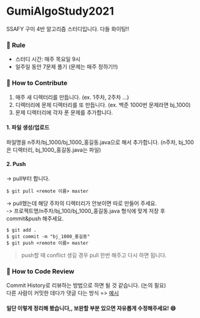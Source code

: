 # GumiAlgoStudy2021
SSAFY 구미 4반 알고리즘 스터디입니다. 다들 화이팅!!

### :pencil: Rule  
- 스터디 시간: 매주 목요일 9시  
- 일주일 동안 7문제 풀기 (문제는 매주 정하기!!)

### :apple: How to Contribute   
1. 매주 새 디렉터리를 만듭니다. (ex. 1주차, 2주차 ...)
2. 디렉터리에 문제 디렉터리를 또 만듭니다. (ex. 백준 1000번 문제라면 bj_1000)
3. 문제 디렉터리에 각자 푼 문제를 추가합니다.

#### 1. 파일 생성/업로드  
파일명을 n주차/bj_1000/bj_1000_홍길동.java으로 해서 추가합니다. (n주차, bj_100은 디렉터리, bj_1000_홍길동.java는 파일)    

#### 2. Push  
-> pull부터 합니다.  
```
$ git pull <remote 이름> master
```
-> pull했는데 해당 주차의 디렉터리가 안보이면 따로 만들어 주세요.  
-> 프로젝트명/n주차/bj_100/bj_1000_홍길동.java 형식에 맞게 저장 후 commit&push 해주세요.
```
$ git add .
$ git commit -m "bj_1000_홍길동"
$ git push <remote 이름> master
```

> push할 때 conflict 생길 경우 pull 한번 해주고 다시 하면 됩니다.


### :banana: How to Code Review   
Commit History로 리뷰하는 방법으로 하면 될 것 같습니다. (논의 필요)  
다른 사람이 커밋한 데다가 댓글 다는 방식 =>
[예시](https://github.com/ohgyun/using-github-for-code-reviews/commit/8a85b15805237214aea83a1131f0548b3b69a2d8)

#### 일단 이렇게 정리해 봤습니다,, 보완할 부분 있으면 자유롭게 수정해주세요! :smile:
